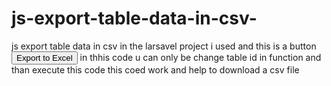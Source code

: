 # js-export-table-data-in-csv-
js export table data in csv  in the larsavel project i used 
and this is a button 
<button  class="btn btn-primary sm" onclick="ExportToExcel('xlsx')">Export to Excel</button>
in thhis code u can only be change table id in function and than execute this code this coed work and help to download a csv file 
<script type="text/javascript" src=" https://unpkg.com/xlsx@0.15.1/dist/xlsx.full.min.js "></script>
<script>
      function ExportToExcel(type, fn, dl) {

                var elt = document.getElementById('add-products');
                var wb = XLSX.utils.table_to_book(elt, {
                    sheet: "sheet1"
                });
                var currentDate = new Date();
                var day = currentDate.getDate().toString().padStart(2, '0');
                var month = (currentDate.getMonth() + 1).toString().padStart(2, '0');
                var year = currentDate.getFullYear();
                var formattedDate = day + '-' + month + '-' + year;
                var fileName = 'GRN Product (' + formattedDate + ').xlsx';

                return dl ?
                    XLSX.write(wb, {
                        bookType: type,
                        bookSST: true,
                        type: 'base64'
                    }) :
                    XLSX.writeFile(wb, fn || fileName);
            }
</script>

